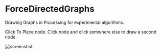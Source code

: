 # ForceDirectedGraphs

Drawing Graphs in Processing for experimental algorithms.

Click To Place node.  Click node and click somwhere else to draw a second node.

![screenshot](http://i.imgur.com/2CGeEiK.png)
